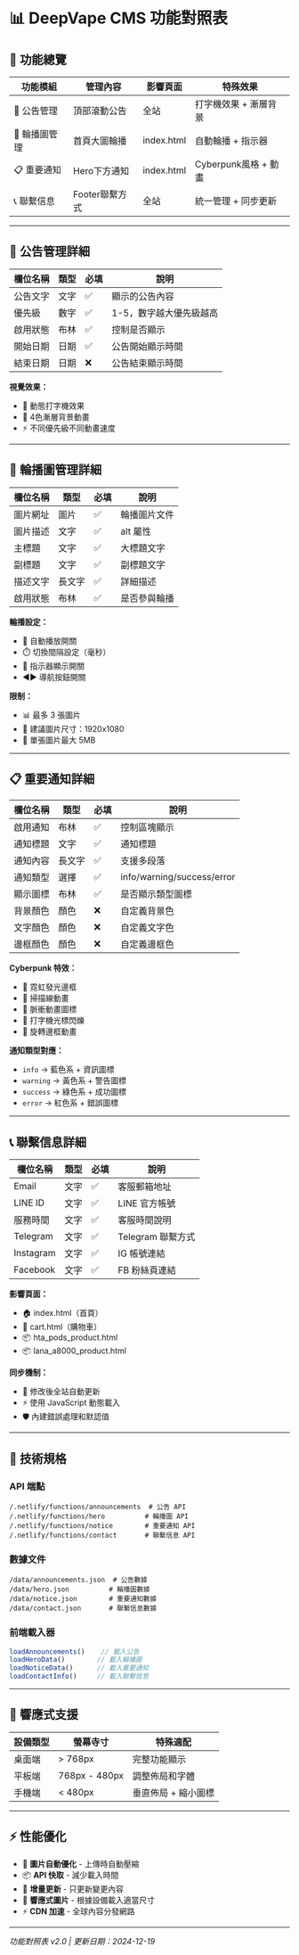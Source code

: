 # 📊 DeepVape CMS 功能對照表

## 🎯 功能總覽

| 功能模組 | 管理內容 | 影響頁面 | 特殊效果 |
|---------|---------|---------|---------|
| 📢 公告管理 | 頂部滾動公告 | 全站 | 打字機效果 + 漸層背景 |
| 🎨 輪播圖管理 | 首頁大圖輪播 | index.html | 自動輪播 + 指示器 |
| 📋 重要通知 | Hero下方通知 | index.html | Cyberpunk風格 + 動畫 |
| 📞 聯繫信息 | Footer聯繫方式 | 全站 | 統一管理 + 同步更新 |

---

## 📢 公告管理詳細

| 欄位名稱 | 類型 | 必填 | 說明 |
|---------|------|------|------|
| 公告文字 | 文字 | ✅ | 顯示的公告內容 |
| 優先級 | 數字 | ✅ | 1-5，數字越大優先級越高 |
| 啟用狀態 | 布林 | ✅ | 控制是否顯示 |
| 開始日期 | 日期 | ✅ | 公告開始顯示時間 |
| 結束日期 | 日期 | ❌ | 公告結束顯示時間 |

**視覺效果：**
- 🎨 動態打字機效果
- 🌈 4色漸層背景動畫
- ⚡ 不同優先級不同動畫速度

---

## 🎨 輪播圖管理詳細

| 欄位名稱 | 類型 | 必填 | 說明 |
|---------|------|------|------|
| 圖片網址 | 圖片 | ✅ | 輪播圖片文件 |
| 圖片描述 | 文字 | ✅ | alt 屬性 |
| 主標題 | 文字 | ✅ | 大標題文字 |
| 副標題 | 文字 | ✅ | 副標題文字 |
| 描述文字 | 長文字 | ✅ | 詳細描述 |
| 啟用狀態 | 布林 | ✅ | 是否參與輪播 |

**輪播設定：**
- 🔄 自動播放開關
- ⏱️ 切換間隔設定（毫秒）
- 🔘 指示器顯示開關
- ◀️▶️ 導航按鈕開關

**限制：**
- 📊 最多 3 張圖片
- 📏 建議圖片尺寸：1920x1080
- 💾 單張圖片最大 5MB

---

## 📋 重要通知詳細

| 欄位名稱 | 類型 | 必填 | 說明 |
|---------|------|------|------|
| 啟用通知 | 布林 | ✅ | 控制區塊顯示 |
| 通知標題 | 文字 | ✅ | 通知標題 |
| 通知內容 | 長文字 | ✅ | 支援多段落 |
| 通知類型 | 選擇 | ✅ | info/warning/success/error |
| 顯示圖標 | 布林 | ✅ | 是否顯示類型圖標 |
| 背景顏色 | 顏色 | ❌ | 自定義背景色 |
| 文字顏色 | 顏色 | ❌ | 自定義文字色 |
| 邊框顏色 | 顏色 | ❌ | 自定義邊框色 |

**Cyberpunk 特效：**
- 🌈 霓虹發光邊框
- 📡 掃描線動畫
- 💓 脈衝動畫圖標
- 📝 打字機光標閃爍
- 🔄 旋轉邊框動畫

**通知類型對應：**
- `info` → 藍色系 + 資訊圖標
- `warning` → 黃色系 + 警告圖標
- `success` → 綠色系 + 成功圖標
- `error` → 紅色系 + 錯誤圖標

---

## 📞 聯繫信息詳細

| 欄位名稱 | 類型 | 必填 | 說明 |
|---------|------|------|------|
| Email | 文字 | ✅ | 客服郵箱地址 |
| LINE ID | 文字 | ✅ | LINE 官方帳號 |
| 服務時間 | 文字 | ✅ | 客服時間說明 |
| Telegram | 文字 | ✅ | Telegram 聯繫方式 |
| Instagram | 文字 | ✅ | IG 帳號連結 |
| Facebook | 文字 | ✅ | FB 粉絲頁連結 |

**影響頁面：**
- 🏠 index.html（首頁）
- 🛒 cart.html（購物車）
- 📦 hta_pods_product.html
- 📦 lana_a8000_product.html

**同步機制：**
- 🔄 修改後全站自動更新
- ⚡ 使用 JavaScript 動態載入
- 🛡️ 內建錯誤處理和默認值

---

## 🔧 技術規格

### API 端點
```
/.netlify/functions/announcements  # 公告 API
/.netlify/functions/hero          # 輪播圖 API
/.netlify/functions/notice        # 重要通知 API
/.netlify/functions/contact       # 聯繫信息 API
```

### 數據文件
```
/data/announcements.json  # 公告數據
/data/hero.json          # 輪播圖數據
/data/notice.json        # 重要通知數據
/data/contact.json       # 聯繫信息數據
```

### 前端載入器
```javascript
loadAnnouncements()    // 載入公告
loadHeroData()        // 載入輪播圖
loadNoticeData()      // 載入重要通知
loadContactInfo()     // 載入聯繫信息
```

---

## 📱 響應式支援

| 設備類型 | 螢幕寺寸 | 特殊適配 |
|---------|---------|---------|
| 桌面端 | > 768px | 完整功能顯示 |
| 平板端 | 768px - 480px | 調整佈局和字體 |
| 手機端 | < 480px | 垂直佈局 + 縮小圖標 |

---

## ⚡ 性能優化

- 🚀 **圖片自動優化** - 上傳時自動壓縮
- 📦 **API 快取** - 減少載入時間
- 🔄 **增量更新** - 只更新變更內容
- 📱 **響應式圖片** - 根據設備載入適當尺寸
- ⚡ **CDN 加速** - 全球內容分發網路

---

*功能對照表 v2.0 | 更新日期：2024-12-19* 